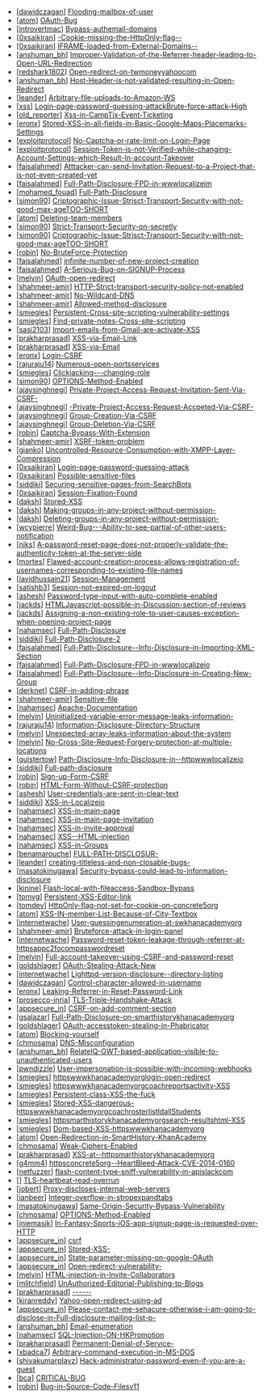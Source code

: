 * [[dawidczagan](https://hackerone.com/dawidczagan)] [Flooding-mailbox-of-user](https://hackerone.com/reports/10109)
* [[atom](https://hackerone.com/atom)] [OAuth-Bug](https://hackerone.com/reports/9460)
* [[introvertmac](https://hackerone.com/introvertmac)] [Bypass-authemail-domains](https://hackerone.com/reports/4795)
* [[0xsaikiran](https://hackerone.com/0xsaikiran)] [-Cookie-missing-the-HttpOnly-flag--](https://hackerone.com/reports/5204)
* [[0xsaikiran](https://hackerone.com/0xsaikiran)] [IFRAME-loaded-from-External-Domains--](https://hackerone.com/reports/5205)
* [[anshuman_bh](https://hackerone.com/anshuman_bh)] [Improper-Validation-of-the-Referrer-header-leading-to-Open-URL-Redirection](https://hackerone.com/reports/5199)
* [[redshark1802](https://hackerone.com/redshark1802)] [Open-redirect-on-twmoneyyahoocom](https://hackerone.com/reports/4570)
* [[anshuman_bh](https://hackerone.com/anshuman_bh)] [Host-Header-is-not-validated-resulting-in-Open-Redirect](https://hackerone.com/reports/7357)
* [[leander](https://hackerone.com/leander)] [Arbitrary-file-uploads-to-Amazon-WS](https://hackerone.com/reports/7929)
* [[xss](https://hackerone.com/xss)] [Login-page-password-guessing-attackBrute-force-attack-High](https://hackerone.com/reports/7226)
* [[old_reporter](https://hackerone.com/old_reporter)] [Xss-in-CampTix-Event-Ticketing](https://hackerone.com/reports/9391)
* [[eronx](https://hackerone.com/eronx)] [Stored-XSS-in-all-fields-in-Basic-Google-Maps-Placemarks-Settings](https://hackerone.com/reports/9375)
* [[exploitprotocol](https://hackerone.com/exploitprotocol)] [No-Captcha-or-rate-limit-on-Login-Page](https://hackerone.com/reports/6697)
* [[exploitprotocol](https://hackerone.com/exploitprotocol)] [Session-Token-is-not-Verified-while-changing-Account-Settings-which-Result-In-account-Takeover](https://hackerone.com/reports/6907)
* [[faisalahmed](https://hackerone.com/faisalahmed)] [Atttacker-can-send-Invitation-Request-to-a-Project-that-is-not-even-created-yet](https://hackerone.com/reports/9088)
* [[faisalahmed](https://hackerone.com/faisalahmed)] [Full-Path-Disclosure-FPD-in-wwwlocalizeim](https://hackerone.com/reports/9256)
* [[mohamed_fouad](https://hackerone.com/mohamed_fouad)] [Full-Path-Disclosure](https://hackerone.com/reports/9137)
* [[simon90](https://hackerone.com/simon90)] [Criptographic-Issue-Strisct-Transport-Security-with-not-good-max-ageTOO-SHORT](https://hackerone.com/reports/9008)
* [[atom](https://hackerone.com/atom)] [Deleting-team-members](https://hackerone.com/reports/8737)
* [[simon90](https://hackerone.com/simon90)] [Strict-Transport-Security-on-secretly](https://hackerone.com/reports/1498)
* [[simon90](https://hackerone.com/simon90)] [Criptographic-Issue-Strisct-Transport-Security-with-not-good-max-ageTOO-SHORT](https://hackerone.com/reports/3709)
* [[robin](https://hackerone.com/robin)] [No-BruteForce-Protection](https://hackerone.com/reports/7869)
* [[faisalahmed](https://hackerone.com/faisalahmed)] [infinite-number-of-new-project-creation](https://hackerone.com/reports/8093)
* [[faisalahmed](https://hackerone.com/faisalahmed)] [A-Serious-Bug-on-SIGNUP-Process](https://hackerone.com/reports/7941)
* [[melvin](https://hackerone.com/melvin)] [OAuth-open-redirect](https://hackerone.com/reports/7900)
* [[shahmeer-amir](https://hackerone.com/shahmeer-amir)] [HTTP-Strict-transport-security-policy-not-enabled](https://hackerone.com/reports/7969)
* [[shahmeer-amir](https://hackerone.com/shahmeer-amir)] [No-Wildcard-DNS](https://hackerone.com/reports/8239)
* [[shahmeer-amir](https://hackerone.com/shahmeer-amir)] [Allowed-method-disclosure](https://hackerone.com/reports/8242)
* [[smiegles](https://hackerone.com/smiegles)] [Persistent-Cross-site-scripting-vulnerability-settings](https://hackerone.com/reports/7898)
* [[smiegles](https://hackerone.com/smiegles)] [Find-private-notes-Cross-site-scripting](https://hackerone.com/reports/7917)
* [[sasi2103](https://hackerone.com/sasi2103)] [Import-emails-from-Gmail-are-activate-XSS](https://hackerone.com/reports/7913)
* [[prakharprasad](https://hackerone.com/prakharprasad)] [XSS-via-Email-Link](https://hackerone.com/reports/8010)
* [[prakharprasad](https://hackerone.com/prakharprasad)] [XSS-via-Email](https://hackerone.com/reports/7919)
* [[eronx](https://hackerone.com/eronx)] [Login-CSRF](https://hackerone.com/reports/6871)
* [[rajuraju14](https://hackerone.com/rajuraju14)] [Numerous-open-portsservices](https://hackerone.com/reports/8064)
* [[smiegles](https://hackerone.com/smiegles)] [Clickjacking---changing-role](https://hackerone.com/reports/7924)
* [[simon90](https://hackerone.com/simon90)] [OPTIONS-Method-Enabled](https://hackerone.com/reports/8184)
* [[ajaysinghnegi](https://hackerone.com/ajaysinghnegi)] [Private-Project-Access-Request-Invitation-Sent-Via-CSRF-](https://hackerone.com/reports/8226)
* [[ajaysinghnegi](https://hackerone.com/ajaysinghnegi)] [-Private-Project-Access-Request-Accpeted-Via-CSRF-](https://hackerone.com/reports/8224)
* [[ajaysinghnegi](https://hackerone.com/ajaysinghnegi)] [Group-Creation-Via-CSRF](https://hackerone.com/reports/8216)
* [[ajaysinghnegi](https://hackerone.com/ajaysinghnegi)] [Group-Deletion-Via-CSRF](https://hackerone.com/reports/8218)
* [[robin](https://hackerone.com/robin)] [Captcha-Bypass-With-Extension](https://hackerone.com/reports/3441)
* [[shahmeer-amir](https://hackerone.com/shahmeer-amir)] [XSRF-token-problem](https://hackerone.com/reports/2427)
* [[gianko](https://hackerone.com/gianko)] [Uncontrolled-Resource-Consumption-with-XMPP-Layer-Compression](https://hackerone.com/reports/5928)
* [[0xsaikiran](https://hackerone.com/0xsaikiran)] [Login-page-password-guessing-attack](https://hackerone.com/reports/8017)
* [[0xsaikiran](https://hackerone.com/0xsaikiran)] [Possible-sensitive-files](https://hackerone.com/reports/8019)
* [[siddiki](https://hackerone.com/siddiki)] [Securing-sensitive-pages-from-SearchBots](https://hackerone.com/reports/3986)
* [[0xsaikiran](https://hackerone.com/0xsaikiran)] [Session-Fixation-Found](https://hackerone.com/reports/6504)
* [[daksh](https://hackerone.com/daksh)] [Stored-XSS](https://hackerone.com/reports/7873)
* [[daksh](https://hackerone.com/daksh)] [Making-groups-in-any-project-without-permission-](https://hackerone.com/reports/8102)
* [[daksh](https://hackerone.com/daksh)] [Deleting-groups-in-any-project-without-permission-](https://hackerone.com/reports/8104)
* [[wcypierre](https://hackerone.com/wcypierre)] [Weird-Bug---Ability-to-see-partial-of-other-users-notification](https://hackerone.com/reports/2584)
* [[niks](https://hackerone.com/niks)] [A-password-reset-page-does-not-properly-validate-the-authenticity-token-at-the-server-side](https://hackerone.com/reports/742)
* [[mortes](https://hackerone.com/mortes)] [Flawed-account-creation-process-allows-registration-of-usernames-corresponding-to-existing-file-names](https://hackerone.com/reports/477)
* [[javidhussain21](https://hackerone.com/javidhussain21)] [Session-Management](https://hackerone.com/reports/288)
* [[satishb3](https://hackerone.com/satishb3)] [Session-not-expired-on-logout](https://hackerone.com/reports/353)
* [[ashesh](https://hackerone.com/ashesh)] [Password-type-input-with-auto-complete-enabled](https://hackerone.com/reports/7954)
* [[jackds](https://hackerone.com/jackds)] [HTMLJavascript-possible-in-Discussion-section-of-reviews](https://hackerone.com/reports/7897)
* [[jackds](https://hackerone.com/jackds)] [Assigning-a-non-existing-role-to-user-causes-exception-when-opening-project-page](https://hackerone.com/reports/7921)
* [[nahamsec](https://hackerone.com/nahamsec)] [Full-Path-Disclosure](https://hackerone.com/reports/7972)
* [[siddiki](https://hackerone.com/siddiki)] [Full-Path-Disclosure-2](https://hackerone.com/reports/8013)
* [[faisalahmed](https://hackerone.com/faisalahmed)] [Full-Path-Disclosure--Info-Disclosure-in-Importing-XML-Section](https://hackerone.com/reports/8091)
* [[faisalahmed](https://hackerone.com/faisalahmed)] [Full-Path-Disclosure-FPD-in-wwwlocalizeio](https://hackerone.com/reports/8088)
* [[faisalahmed](https://hackerone.com/faisalahmed)] [Full-Path-Disclosure--Info-Disclosure-in-Creating-New-Group](https://hackerone.com/reports/8090)
* [[derknet](https://hackerone.com/derknet)] [CSRF-in-adding-phrase](https://hackerone.com/reports/7962)
* [[shahmeer-amir](https://hackerone.com/shahmeer-amir)] [Sensitive-file](https://hackerone.com/reports/7968)
* [[nahamsec](https://hackerone.com/nahamsec)] [Apache-Documentation](https://hackerone.com/reports/8055)
* [[melvin](https://hackerone.com/melvin)] [Uninitialized-variable-error-message-leaks-information-](https://hackerone.com/reports/7915)
* [[rajuraju14](https://hackerone.com/rajuraju14)] [Information-Disclosure-Directory-Structure](https://hackerone.com/reports/7930)
* [[melvin](https://hackerone.com/melvin)] [Unexpected-array-leaks-information-about-the-system](https://hackerone.com/reports/7888)
* [[melvin](https://hackerone.com/melvin)] [No-Cross-Site-Request-Forgery-protection-at-multiple-locations](https://hackerone.com/reports/7916)
* [[quistertow](https://hackerone.com/quistertow)] [Path-Disclosure-Info-Disclosure-in--httpwwwlocalizeio](https://hackerone.com/reports/7903)
* [[siddiki](https://hackerone.com/siddiki)] [Full-path-disclosure](https://hackerone.com/reports/7894)
* [[robin](https://hackerone.com/robin)] [Sign-up-Form-CSRF](https://hackerone.com/reports/7865)
* [[robin](https://hackerone.com/robin)] [HTML-Form-Without-CSRF-protection](https://hackerone.com/reports/7863)
* [[ashesh](https://hackerone.com/ashesh)] [User-credentials-are-sent-in-clear-text](https://hackerone.com/reports/7950)
* [[siddiki](https://hackerone.com/siddiki)] [XSS-in-Localizeio](https://hackerone.com/reports/7890)
* [[nahamsec](https://hackerone.com/nahamsec)] [XSS-in-main-page](https://hackerone.com/reports/7882)
* [[nahamsec](https://hackerone.com/nahamsec)] [XSS-in-main-page-invitation](https://hackerone.com/reports/7886)
* [[nahamsec](https://hackerone.com/nahamsec)] [XSS-in-invite-approval](https://hackerone.com/reports/7887)
* [[nahamsec](https://hackerone.com/nahamsec)] [XSS--HTML-injection](https://hackerone.com/reports/7876)
* [[nahamsec](https://hackerone.com/nahamsec)] [XSS-in-Groups](https://hackerone.com/reports/7868)
* [[benamarouche](https://hackerone.com/benamarouche)] [FULL-PATH-DISCLOSUR-](https://hackerone.com/reports/7736)
* [[leander](https://hackerone.com/leander)] [creating-titleless-and-non-closable-bugs-](https://hackerone.com/reports/6350)
* [[masatokinugawa](https://hackerone.com/masatokinugawa)] [Security-bypass-could-lead-to-information-disclosure](https://hackerone.com/reports/7803)
* [[kinine](https://hackerone.com/kinine)] [Flash-local-with-fileaccess-Sandbox-Bypass](https://hackerone.com/reports/2140)
* [[tomvg](https://hackerone.com/tomvg)] [Persistent-XSS-Editor-link](https://hackerone.com/reports/4114)
* [[tomdev](https://hackerone.com/tomdev)] [HttpOnly-flag-not-set-for-cookie-on-concrete5org](https://hackerone.com/reports/4792)
* [[atom](https://hackerone.com/atom)] [XSS-IN-member-List-Because-of-City-Textbox](https://hackerone.com/reports/4839)
* [[internetwache](https://hackerone.com/internetwache)] [User-guessingenumeration-at-swkhanacademyorg](https://hackerone.com/reports/6376)
* [[shahmeer-amir](https://hackerone.com/shahmeer-amir)] [Bruteforce-attack-in-login-panel](https://hackerone.com/reports/7270)
* [[internetwache](https://hackerone.com/internetwache)] [Password-reset-token-leakage-through-referrer-at-httpsappc2focompasswordreset](https://hackerone.com/reports/5691)
* [[melvin](https://hackerone.com/melvin)] [Full-account-takeover-using-CSRF-and-password-reset](https://hackerone.com/reports/6910)
* [[goldshlager](https://hackerone.com/goldshlager)] [OAuth-Stealing-Attack-New](https://hackerone.com/reports/3930)
* [[internetwache](https://hackerone.com/internetwache)] [Lighttpd-version-disclosure--directory-listing](https://hackerone.com/reports/6371)
* [[dawidczagan](https://hackerone.com/dawidczagan)] [Control-character-allowed-in-username](https://hackerone.com/reports/3921)
* [[eronx](https://hackerone.com/eronx)] [Leaking-Referrer-in-Reset-Password-Link](https://hackerone.com/reports/6884)
* [[prosecco-inria](https://hackerone.com/prosecco-inria)] [TLS-Triple-Handshake-Attack](https://hackerone.com/reports/7277)
* [[appsecure_in](https://hackerone.com/appsecure_in)] [CSRF-on-add-comment-section](https://hackerone.com/reports/2638)
* [[gsalazar](https://hackerone.com/gsalazar)] [Full-Path-Disclosure-on-smarthistorykhanacademyorg](https://hackerone.com/reports/6362)
* [[goldshlager](https://hackerone.com/goldshlager)] [OAuth-accesstoken-stealing-in-Phabricator](https://hackerone.com/reports/3596)
* [[atom](https://hackerone.com/atom)] [Blocking-yourself](https://hackerone.com/reports/6826)
* [[chmosama](https://hackerone.com/chmosama)] [DNS-Misconfiguration](https://hackerone.com/reports/7085)
* [[anshuman_bh](https://hackerone.com/anshuman_bh)] [RelateIQ-GWT-based-application-visible-to-unauthenticated-users](https://hackerone.com/reports/3432)
* [[pwndizzle](https://hackerone.com/pwndizzle)] [User-impersonation-is-possible-with-incoming-webhooks](https://hackerone.com/reports/3722)
* [[smiegles](https://hackerone.com/smiegles)] [httpswwwkhanacademyorglogin-open-redirect](https://hackerone.com/reports/6357)
* [[smiegles](https://hackerone.com/smiegles)] [httpswwwkhanacademyorgcoachreportsactivity-XSS](https://hackerone.com/reports/6409)
* [[smiegles](https://hackerone.com/smiegles)] [Persistent-class-XSS-the-fuck](https://hackerone.com/reports/6412)
* [[smiegles](https://hackerone.com/smiegles)] [Stored-XSS-dangerous-httpswwwkhanacademyorgcoachrosterlistIdallStudents](https://hackerone.com/reports/6369)
* [[smiegles](https://hackerone.com/smiegles)] [httpsmarthistorykhanacademyorgsearch-resultshtml-XSS](https://hackerone.com/reports/6344)
* [[smiegles](https://hackerone.com/smiegles)] [Dom-based-XSS-httpswwwkhanacademyorg](https://hackerone.com/reports/6352)
* [[atom](https://hackerone.com/atom)] [Open-Redirection-in-SmartHistory-KhanAcademy](https://hackerone.com/reports/6564)
* [[chmosama](https://hackerone.com/chmosama)] [Weak-Ciphers-Enabled](https://hackerone.com/reports/6488)
* [[prakharprasad](https://hackerone.com/prakharprasad)] [XSS-at--httpsmarthistorykhanacademyorg](https://hackerone.com/reports/6575)
* [[g4mm4](https://hackerone.com/g4mm4)] [httpsconcrete5org--HeartBleed-Attack-CVE-2014-0160](https://hackerone.com/reports/6475)
* [[netfuzzer](https://hackerone.com/netfuzzer)] [flash-content-type-sniff-vulnerability-in-apislackcom](https://hackerone.com/reports/3455)
* [[](https://hackerone.com)] [TLS-heartbeat-read-overrun](https://hackerone.com/reports/6626)
* [[jobert](https://hackerone.com/jobert)] [Proxy-discloses-internal-web-servers](https://hackerone.com/reports/1409)
* [[ianbeer](https://hackerone.com/ianbeer)] [Integer-overflow-in-stropexpandtabs](https://hackerone.com/reports/6389)
* [[masatokinugawa](https://hackerone.com/masatokinugawa)] [Same-Origin-Security-Bypass-Vulnerability](https://hackerone.com/reports/6380)
* [[chmosama](https://hackerone.com/chmosama)] [OPTIONS-Method-Enabled](https://hackerone.com/reports/5654)
* [[jniemasik](https://hackerone.com/jniemasik)] [In-Fantasy-Sports-iOS-app-signup-page-is-requested-over-HTTP](https://hackerone.com/reports/2101)
* [[appsecure_in](https://hackerone.com/appsecure_in)] [csrf](https://hackerone.com/reports/2635)
* [[appsecure_in](https://hackerone.com/appsecure_in)] [Stored-XSS-](https://hackerone.com/reports/2926)
* [[appsecure_in](https://hackerone.com/appsecure_in)] [State-parameter-missing-on-google-OAuth](https://hackerone.com/reports/2688)
* [[appsecure_in](https://hackerone.com/appsecure_in)] [Open-redirect-vulnerability-](https://hackerone.com/reports/2731)
* [[melvin](https://hackerone.com/melvin)] [HTML-injection-in-Invite-Collaborators](https://hackerone.com/reports/2735)
* [[mlitchfield](https://hackerone.com/mlitchfield)] [UnAuthorized-Editorial-Publishing-to-Blogs](https://hackerone.com/reports/3356)
* [[prakharprasad](https://hackerone.com/prakharprasad)] [------](https://hackerone.com/reports/5596)
* [[kiranreddy](https://hackerone.com/kiranreddy)] [Yahoo-open-redirect-using-ad](https://hackerone.com/reports/2322)
* [[appsecure_in](https://hackerone.com/appsecure_in)] [Please-contact-me-sehacure-otherwise-i-am-going-to-disclose-in-Full-disclosure-mailing-list-p-](https://hackerone.com/reports/5437)
* [[anshuman_bh](https://hackerone.com/anshuman_bh)] [Email-enumeration](https://hackerone.com/reports/2766)
* [[nahamsec](https://hackerone.com/nahamsec)] [SQL-Injection-ON-HKPromotion](https://hackerone.com/reports/3039)
* [[prakharprasad](https://hackerone.com/prakharprasad)] [Permanent-Denial-of-Service-](https://hackerone.com/reports/5534)
* [[xbadca7](https://hackerone.com/xbadca7)] [Arbitrary-command-execution-in-MS-DOS](https://hackerone.com/reports/5499)
* [[shivakumarplayz](https://hackerone.com/shivakumarplayz)] [Hack-administrator-password-even-if-you-are-a-guest](https://hackerone.com/reports/5441)
* [[bca](https://hackerone.com/bca)] [CRITICAL-BUG](https://hackerone.com/reports/5426)
* [[robin](https://hackerone.com/robin)] [Bug-in-Source-Code-Filesv11](https://hackerone.com/reports/5466)
